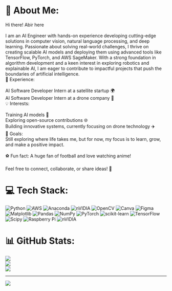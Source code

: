 # 💫 About Me:
 Hi there! Abir here<br><br>I am an AI Engineer with hands-on experience developing cutting-edge solutions in computer vision, natural language processing, and deep learning. Passionate about solving real-world challenges, I thrive on creating scalable AI models and deploying them using advanced tools like TensorFlow, PyTorch, and AWS SageMaker. With a strong foundation in algorithm development and a keen interest in exploring robotics and explainable AI, I am eager to contribute to impactful projects that push the boundaries of artificial intelligence.<br>🌟 Experience:<br><br>AI Software Developer Intern at a satellite startup 🌍<br>AI Software Developer Intern at a drone company 🚁<br>💡 Interests:<br><br>Training AI models 🧠<br>Exploring open-source contributions 🌐<br>Building innovative systems, currently focusing on drone technology ✈️<br>🎯 Goals:<br>Still exploring where life takes me, but for now, my focus is to learn, grow, and make a positive impact.<br><br>⚽ Fun fact: A huge fan of football and love watching anime!<br><br>Feel free to connect, collaborate, or share ideas! 🚀


# 💻 Tech Stack:
![Python](https://img.shields.io/badge/python-3670A0?style=for-the-badge&logo=python&logoColor=ffdd54) ![AWS](https://img.shields.io/badge/AWS-%23FF9900.svg?style=for-the-badge&logo=amazon-aws&logoColor=white) ![Anaconda](https://img.shields.io/badge/Anaconda-%2344A833.svg?style=for-the-badge&logo=anaconda&logoColor=white) ![nVIDIA](https://img.shields.io/badge/cuda-000000.svg?style=for-the-badge&logo=nVIDIA&logoColor=green) ![OpenCV](https://img.shields.io/badge/opencv-%23white.svg?style=for-the-badge&logo=opencv&logoColor=white) ![Canva](https://img.shields.io/badge/Canva-%2300C4CC.svg?style=for-the-badge&logo=Canva&logoColor=white) ![Figma](https://img.shields.io/badge/figma-%23F24E1E.svg?style=for-the-badge&logo=figma&logoColor=white) ![Matplotlib](https://img.shields.io/badge/Matplotlib-%23ffffff.svg?style=for-the-badge&logo=Matplotlib&logoColor=black) ![Pandas](https://img.shields.io/badge/pandas-%23150458.svg?style=for-the-badge&logo=pandas&logoColor=white) ![NumPy](https://img.shields.io/badge/numpy-%23013243.svg?style=for-the-badge&logo=numpy&logoColor=white) ![PyTorch](https://img.shields.io/badge/PyTorch-%23EE4C2C.svg?style=for-the-badge&logo=PyTorch&logoColor=white) ![scikit-learn](https://img.shields.io/badge/scikit--learn-%23F7931E.svg?style=for-the-badge&logo=scikit-learn&logoColor=white) ![TensorFlow](https://img.shields.io/badge/TensorFlow-%23FF6F00.svg?style=for-the-badge&logo=TensorFlow&logoColor=white) ![Scipy](https://img.shields.io/badge/SciPy-%230C55A5.svg?style=for-the-badge&logo=scipy&logoColor=%white) ![Raspberry Pi](https://img.shields.io/badge/-Raspberry_Pi-C51A4A?style=for-the-badge&logo=Raspberry-Pi) ![nVIDIA](https://img.shields.io/badge/nVIDIA-%2376B900.svg?style=for-the-badge&logo=nVIDIA&logoColor=white)
# 📊 GitHub Stats:
![](https://github-readme-stats.vercel.app/api?username=AbirDas-5151&theme=blueberry&hide_border=false&include_all_commits=false&count_private=false)<br/>
![](https://github-readme-streak-stats.herokuapp.com/?user=AbirDas-5151&theme=blueberry&hide_border=false)<br/>
![](https://github-readme-stats.vercel.app/api/top-langs/?username=AbirDas-5151&theme=blueberry&hide_border=false&include_all_commits=false&count_private=false&layout=compact)

---
[![](https://visitcount.itsvg.in/api?id=AbirDas-5151&icon=0&color=0)](https://visitcount.itsvg.in)

<!-- Proudly created with GPRM ( https://gprm.itsvg.in ) -->
